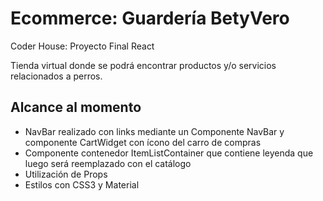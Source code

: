 # Ecommerce: Guardería BetyVero

Coder House: Proyecto Final React

Tienda virtual donde se podrá encontrar productos y/o servicios relacionados a perros.

## Alcance al momento

- NavBar realizado con links mediante un Componente NavBar y componente CartWidget con ícono del carro de compras
- Componente contenedor ItemListContainer que contiene leyenda que luego será reemplazado con el catálogo
- Utilización de Props 
- Estilos con CSS3 y Material


